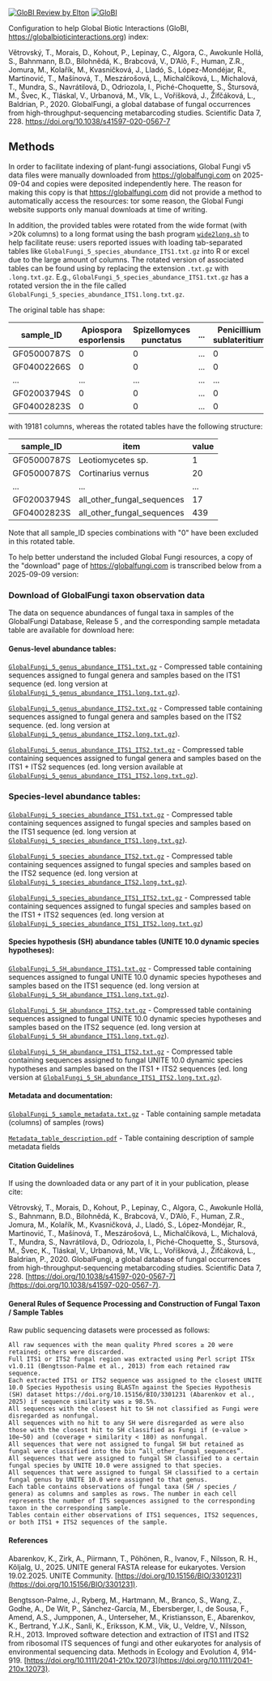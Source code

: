 [![GloBI Review by Elton](../../actions/workflows/review.yml/badge.svg)](../../actions/workflows/review.yml) [![GloBI](https://api.globalbioticinteractions.org/interaction.svg?accordingTo=globi:globalbioticinteractions/globalfungi&refutes=true&refutes=false)](https://globalbioticinteractions.org/?accordingTo=globi:globalbioticinteractions/globalfungi)

Configuration to help Global Biotic Interactions (GloBI, https://globalbioticinteractions.org) index: 

Větrovský, T., Morais, D., Kohout, P., Lepinay, C., Algora, C., Awokunle Hollá, S., Bahnmann, B.D., Bílohnědá, K., Brabcová, V., D’Alò, F., Human, Z.R., Jomura, M., Kolařík, M., Kvasničková, J., Lladó, S., López-Mondéjar, R., Martinović, T., Mašínová, T., Meszárošová, L., Michalčíková, L., Michalová, T., Mundra, S., Navrátilová, D., Odriozola, I., Piché-Choquette, S., Štursová, M., Švec, K., Tláskal, V., Urbanová, M., Vlk, L., Voříšková, J., Žifčáková, L., Baldrian, P., 2020. GlobalFungi, a global database of fungal occurrences from high-throughput-sequencing metabarcoding studies. Scientific Data 7, 228. https://doi.org/10.1038/s41597-020-0567-7

## Methods 

In order to facilitate indexing of plant-fungi associations, Global Fungi v5 data files were manually downloaded from https://globalfungi.com on 2025-09-04 and copies were deposited independently here. The reason for making this copy is that https://globalfungi.com did not provide a method to automatically access the resources: tor some reason, the Global Fungi website supports only manual downloads at time of writing. 

In addition, the provided tables were rotated from the wide format (with >20k columns) to a long format using the bash program [```wide2long.sh```](./wide2long.sh) to help facilitate reuse: users reported issues with loading tab-separated tables like ```GlobalFungi_5_species_abundance_ITS1.txt.gz``` into R or excel due to the large amount of columns. The rotated version of associated tables can be found using by replacing the extension ```.txt.gz``` with ```.long.txt.gz```. E.g., ```GlobalFungi_5_species_abundance_ITS1.txt.gz``` has a rotated version the in the file called ```GlobalFungi_5_species_abundance_ITS1.long.txt.gz```.

The original table has shape:

| sample_ID | Apiospora esporlensis | Spizellomyces punctatus | ... | Penicillium sublateritium | Atla wheldonii | all_other_fungal_sequences |
| --- | --- | --- | --- | --- | --- | --- |
| GF05000787S | 0 | 0 | ... | 0 | 0 | 1752 |
| GF04002266S | 0 | 0 | ... | 0 | 0 | 95044 |
| ... | ... | ... | ... | ... | ... | ... |
| GF02003794S | 0 | 0 | ... | 0 | 0 | 17 |
| GF04002823S | 0 | 0 | ... | 0 | 0 | 439 |

with 19181 columns, whereas the rotated tables have the following structure:

| sample_ID | item | value |
| --- | --- | --- |
| GF05000787S | Leotiomycetes sp. | 1 |
| GF05000787S | Cortinarius vernus | 20 |
| ... | ... | ... |
| GF02003794S | all_other_fungal_sequences | 17 |
| GF04002823S | all_other_fungal_sequences | 439 |

Note that all sample_ID species combinations with "0" have been excluded in this rotated table.

To help better understand the included Global Fungi resources, a copy of the "download" page of https://globalfungi.com is transcribed below from a 2025-09-09 version:

### Download of GlobalFungi taxon observation data
The data on sequence abundances of fungal taxa in samples of the GlobalFungi Database, Release 5 , and the corresponding sample metadata table are available for download here:

#### Genus-level abundance tables:
[```GlobalFungi_5_genus_abundance_ITS1.txt.gz```](GlobalFungi_5_genus_abundance_ITS1.txt.gz) - Compressed table containing sequences assigned to fungal genera and samples based on the ITS1 sequence (ed. long version at [```GlobalFungi_5_genus_abundance_ITS1.long.txt.gz```](GlobalFungi_5_genus_abundance_ITS1.longtxt.gz)).

[```GlobalFungi_5_genus_abundance_ITS2.txt.gz```](GlobalFungi_5_genus_abundance_ITS2.txt.gz) - Compressed table containing sequences assigned to fungal genera and samples based on the ITS2 sequence. (ed. long version at [```GlobalFungi_5_genus_abundance_ITS2.long.txt.gz```](GlobalFungi_5_genus_abundance_ITS2.long.txt.gz)).

[```GlobalFungi_5_genus_abundance_ITS1_ITS2.txt.gz```](GlobalFungi_5_genus_abundance_ITS1_ITS2.txt.gz) - Compressed table containing sequences assigned to fungal genera and samples based on the ITS1 + ITS2 sequences (ed. long version available at [```GlobalFungi_5_genus_abundance_ITS1_ITS2.long.txt.gz```](GlobalFungi_5_genus_abundance_ITS1_ITS2.long.txt.gz)).

### Species-level abundance tables:
[```GlobalFungi_5_species_abundance_ITS1.txt.gz```](GlobalFungi_5_species_abundance_ITS1.txt.gz) - Compressed table containing sequences assigned to fungal species and samples based on the ITS1 sequence (ed. long version at [```GlobalFungi_5_species_abundance_ITS1.long.txt.gz```](GlobalFungi_5_species_abundance_ITS1.long.txt.gz)).

[```GlobalFungi_5_species_abundance_ITS2.txt.gz```](GlobalFungi_5_species_abundance_ITS2.txt.gz) - Compressed table containing sequences assigned to fungal species and samples based on the ITS2 sequence (ed. long version at [```GlobalFungi_5_species_abundance_ITS2.long.txt.gz```](GlobalFungi_5_species_abundance_ITS2.long.txt.gz)).

[```GlobalFungi_5_species_abundance_ITS1_ITS2.txt.gz```](GlobalFungi_5_species_abundance_ITS1_ITS2.txt.gz) - Compressed table containing sequences assigned to fungal species and samples based on the ITS1 + ITS2 sequences (ed. long version at [```GlobalFungi_5_species_abundance_ITS1_ITS2.long.txt.gz```](GlobalFungi_5_species_abundance_ITS1_ITS2.long.txt.gz))

#### Species hypothesis (SH) abundance tables (UNITE 10.0 dynamic species hypotheses):
[```GlobalFungi_5_SH_abundance_ITS1.txt.gz```](GlobalFungi_5_SH_abundance_ITS1.txt.gz) - Compressed table containing sequences assigned to fungal UNITE 10.0 dynamic species hypotheses and samples based on the ITS1 sequence (ed. long version at [```GlobalFungi_5_SH_abundance_ITS1.long.txt.gz```](GlobalFungi_5_SH_abundance_ITS1.long.txt.gz)).

[```GlobalFungi_5_SH_abundance_ITS2.txt.gz```](GlobalFungi_5_SH_abundance_ITS2.txt.gz) - Compressed table containing sequences assigned to fungal UNITE 10.0 dynamic species hypotheses and samples based on the ITS2 sequence (ed. long version at [```GlobalFungi_5_SH_abundance_ITS1.long.txt.gz```](GlobalFungi_5_SH_abundance_ITS1.long.txt.gz)).

[```GlobalFungi_5_SH_abundance_ITS1_ITS2.txt.gz```](GlobalFungi_5_SH_abundance_ITS1_ITS2.txt.gz) - Compressed table containing sequences assigned to fungal UNITE 10.0 dynamic species hypotheses and samples based on the ITS1 + ITS2 sequences (ed. long version at [```GlobalFungi_5_SH_abundance_ITS1_ITS2.long.txt.gz```](GlobalFungi_5_SH_abundance_ITS1_ITS2.long.txt.gz)).

#### Metadata and documentation:
[```GlobalFungi_5_sample_metadata.txt.gz```](GlobalFungi_5_sample_metadata.txt.gz) - Table containing sample metadata (columns) of samples (rows)

[```Metadata_table_description.pdf```](Metadata_table_description.pdf) - Table containing description of sample metadata fields

#### Citation Guidelines

If using the downloaded data or any part of it in your publication, please cite:

Větrovský, T., Morais, D., Kohout, P., Lepinay, C., Algora, C., Awokunle Hollá, S., Bahnmann, B.D., Bílohnědá, K., Brabcová, V., D’Alò, F., Human, Z.R., Jomura, M., Kolařík, M., Kvasničková, J., Lladó, S., López-Mondéjar, R., Martinović, T., Mašínová, T., Meszárošová, L., Michalčíková, L., Michalová, T., Mundra, S., Navrátilová, D., Odriozola, I., Piché-Choquette, S., Štursová, M., Švec, K., Tláskal, V., Urbanová, M., Vlk, L., Voříšková, J., Žifčáková, L., Baldrian, P., 2020. GlobalFungi, a global database of fungal occurrences from high-throughput-sequencing metabarcoding studies. Scientific Data 7, 228.
[https://doi.org/10.1038/s41597-020-0567-7](https://doi.org/10.1038/s41597-020-0567-7).

#### General Rules of Sequence Processing and Construction of Fungal Taxon / Sample Tables

Raw public sequencing datasets were processed as follows:

    All raw sequences with the mean quality Phred scores ≥ 20 were retained; others were discarded.
    Full ITS1 or ITS2 fungal region was extracted using Perl script ITSx v1.0.11 (Bengtsson-Palme et al., 2013) from each retained raw sequence.
    Each extracted ITS1 or ITS2 sequence was assigned to the closest UNITE 10.0 Species Hypothesis using BLASTn against the Species Hypothesis (SH) dataset https://doi.org/10.15156/BIO/3301231 (Abarenkov et al., 2025) if sequence similarity was ≥ 98.5%.
    All sequences with the closest hit to SH not classified as Fungi were disregarded as nonfungal.
    All sequences with no hit to any SH were disregarded as were also those with the closest hit to SH classified as Fungi if (e-value > 10e−50) and (coverage + similarity < 180) as nonfungal.
    All sequences that were not assigned to fungal SH but retained as fungal were classified into the bin “all_other_fungal_sequences”.
    All sequences that were assigned to fungal SH classified to a certain fungal species by UNITE 10.0 were assigned to that species.
    All sequences that were assigned to fungal SH classified to a certain fungal genus by UNITE 10.0 were assigned to that genus.
    Each table contains observations of fungal taxa (SH / species / genera) as columns and samples as rows. The number in each cell represents the number of ITS sequences assigned to the corresponding taxon in the corresponding sample.
    Tables contain either observations of ITS1 sequences, ITS2 sequences, or both ITS1 + ITS2 sequences of the sample.

#### References

Abarenkov, K., Zirk, A., Piirmann, T., Pöhönen, R., Ivanov, F., Nilsson, R. H., Kõljalg, U., 2025. UNITE general FASTA release for eukaryotes. Version 19.02.2025. UNITE Community. [https://doi.org/10.15156/BIO/3301231](https://doi.org/10.15156/BIO/3301231).

Bengtsson-Palme, J., Ryberg, M., Hartmann, M., Branco, S., Wang, Z., Godhe, A., De Wit, P., Sánchez-García, M., Ebersberger, I., de Sousa, F., Amend, A.S., Jumpponen, A., Unterseher, M., Kristiansson, E., Abarenkov, K., Bertrand, Y.J.K., Sanli, K., Eriksson, K.M., Vik, U., Veldre, V., Nilsson, R.H., 2013. Improved software detection and extraction of ITS1 and ITS2 from ribosomal ITS sequences of fungi and other eukaryotes for analysis of environmental sequencing data. Methods in Ecology and Evolution 4, 914-919. [https://doi.org/10.1111/2041-210x.12073](https://doi.org/10.1111/2041-210x.12073).

 
